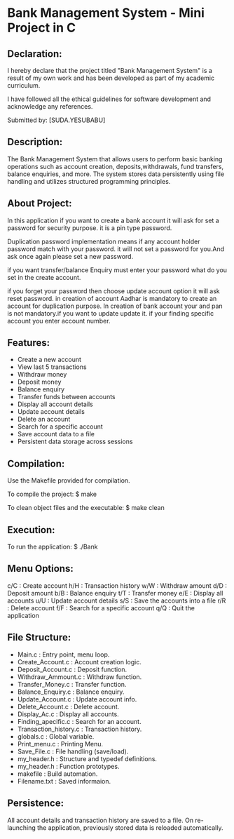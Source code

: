 Bank Management System - Mini Project in C
==========================================

Declaration:
------------
I hereby declare that the project titled "Bank Management System" is a result of my own work and has been developed as part of my academic curriculum.

I have followed all the ethical guidelines for software development and acknowledge any references.

Submitted by:
[SUDA.YESUBABU]

Description:
------------
The Bank Management System that allows users to perform basic banking operations such as account creation, deposits,withdrawals, fund transfers, balance enquiries, and more. The system stores data persistently using file handling   and utilizes structured programming principles.


About Project:
--------------
In this application if you want to create a bank account it will ask for set a password for security purpose.
it is a pin type password.

Duplication password implementation means if any account holder password match with your password.
it will not set a password for you.And ask once again please set a new password.

if you want transfer/balance Enquiry must enter your password what do you set in the create account.

if you forget your password then choose update account option it will ask reset password.
in creation of account Aadhar is mandatory to create an account for duplication purpose.
In creation of bank account your and pan is not mandatory.if you want to update update it.
if your finding specific account you enter account number.

Features:
---------
- Create a new account
- View last 5 transactions
- Withdraw money
- Deposit money
- Balance enquiry
- Transfer funds between accounts
- Display all account details
- Update account details
- Delete an account
- Search for a specific account
- Save account data to a file
- Persistent data storage across sessions

Compilation:
------------
Use the Makefile provided for compilation.

To compile the project:
$ make

To clean object files and the executable:
$ make clean

Execution:
----------
To run the application:
$ ./Bank

Menu Options:
-------------
c/C : Create account
h/H : Transaction history
w/W : Withdraw amount
d/D : Deposit amount
b/B : Balance enquiry
t/T : Transfer money
e/E : Display all accounts
u/U : Update account details
s/S : Save the accounts into a file
r/R : Delete account
f/F : Search for a specific account
q/Q : Quit the application

File Structure:
---------------
- Main.c                : Entry point, menu loop.
- Create_Account.c      : Account creation logic.
- Deposit_Account.c     : Deposit function.
- Withdraw_Ammount.c    : Withdraw function.
- Transfer_Money.c      : Transfer function.
- Balance_Enquiry.c     : Balance enquiry.
- Update_Account.c      : Update account info.
- Delete_Account.c      : Delete account.
- Display_Ac.c          : Display all accounts.
- Finding_apecific.c    : Search for an account.
- Transaction_history.c : Transaction history.
- globals.c             : Global variable.
- Print_menu.c          : Printing Menu.
- Save_File.c           : File handling (save/load).
- my_header.h           : Structure and typedef definitions.
- my_header.h           : Function prototypes.
- makefile              : Build automation.
- Filename.txt           : Saved informaion.

Persistence:
------------
All account details and transaction history are saved to a file.
On re-launching the application, previously stored data is reloaded automatically.
